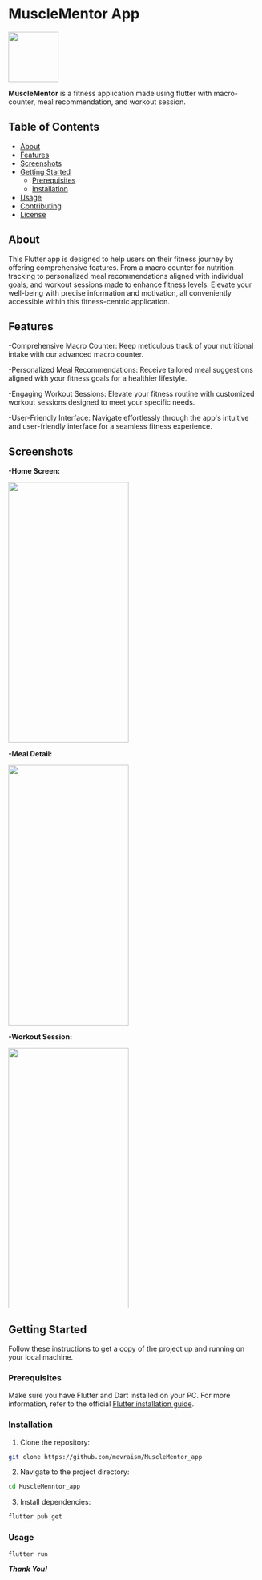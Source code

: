# MuscleMentor App
<img src="https://github.com/mevraism/MuscleMentor_app/assets/146084224/45b87427-2f5d-4dc0-87da-901967c35ddc" width="100" height="100">

**MuscleMentor** is a fitness application made using flutter with macro-counter, meal recommendation, and workout session.

## Table of Contents

- [About](#about)
- [Features](#features)
- [Screenshots](#screenshots)
- [Getting Started](#getting-started)
  - [Prerequisites](#prerequisites)
  - [Installation](#installation)
- [Usage](#usage)
- [Contributing](#contributing)
- [License](#license)

## About

This Flutter app is designed to help users on their fitness journey by offering comprehensive features. From a macro counter for nutrition tracking to personalized meal recommendations aligned with individual goals, and workout sessions made to enhance fitness levels. Elevate your well-being with precise information and motivation, all conveniently accessible within this fitness-centric application.

## Features

-Comprehensive Macro Counter: Keep meticulous track of your nutritional intake with our advanced macro counter.

-Personalized Meal Recommendations: Receive tailored meal suggestions aligned with your fitness goals for a healthier lifestyle.

-Engaging Workout Sessions: Elevate your fitness routine with customized workout sessions designed to meet your specific needs.

-User-Friendly Interface: Navigate effortlessly through the app's intuitive and user-friendly interface for a seamless fitness experience.

## Screenshots

**-Home Screen:**

<img src="https://github.com/mevraism/MuscleMentor_app/assets/146084224/73422e78-671c-4ef3-a792-e14863581fdf" width="240" height="520">



**-Meal Detail:**

<img src="https://github.com/mevraism/MuscleMentor_app/assets/146084224/fb32ffc4-e3c1-408d-89e3-4753cac54a4f" width="240" height="520">



**-Workout Session:**

<img src="https://github.com/mevraism/MuscleMentor_app/assets/146084224/68bc1e03-5b27-4647-8fda-c85f2558f0f6" width="240" height="520">



## Getting Started

Follow these instructions to get a copy of the project up and running on your local machine.

### Prerequisites

Make sure you have Flutter and Dart installed on your PC. For more information, refer to the official [Flutter installation guide](https://flutter.dev/docs/get-started/install).

### Installation

1. Clone the repository:

```bash
git clone https://github.com/mevraism/MuscleMentor_app
```

2. Navigate to the project directory:

```bash
cd MuscleMenntor_app
```

3. Install dependencies:

```bash
flutter pub get
```

### Usage

```bash
flutter run
```

_**Thank You!**_
